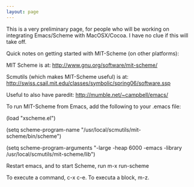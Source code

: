 ```yaml
---
layout: page
---
```


This is a very preliminary page, for people who will be working on integrating Emacs/Scheme with MacOSX/Cocoa. I have no clue if this will take off. 

Quick notes on getting started with MIT-Scheme (on other platforms): 

MIT Scheme is at: http://www.gnu.org/software/mit-scheme/

Scmutils (which makes MIT-Scheme useful) is at: http://swiss.csail.mit.edu/classes/symbolic/spring06/software.ssp

Useful to also have paredit: http://mumble.net/~campbell/emacs/

To run MIT-Scheme from Emacs, add the following to your .emacs file: 

(load "xscheme.el")

(setq scheme-program-name "/usr/local/scmutils/mit-scheme/bin/scheme")

(setq scheme-program-arguments "-large -heap 6000 -emacs -library /usr/local/scmutils/mit-scheme/lib")

Restart emacs, and to start Scheme, run m-x run-scheme

To execute a command, c-x c-e. To executa a block, m-z.
